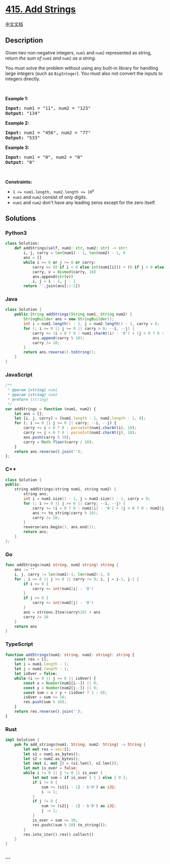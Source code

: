 # [415. Add Strings](https://leetcode.com/problems/add-strings)

[中文文档](/solution/0400-0499/0415.Add%20Strings/README.md)

## Description

<p>Given two non-negative integers, <code>num1</code> and <code>num2</code> represented as string, return <em>the sum of</em> <code>num1</code> <em>and</em> <code>num2</code> <em>as a string</em>.</p>

<p>You must solve the problem without using any built-in library for handling large integers (such as <code>BigInteger</code>). You must also not convert the inputs to integers directly.</p>

<p>&nbsp;</p>
<p><strong>Example 1:</strong></p>

<pre>
<strong>Input:</strong> num1 = &quot;11&quot;, num2 = &quot;123&quot;
<strong>Output:</strong> &quot;134&quot;
</pre>

<p><strong>Example 2:</strong></p>

<pre>
<strong>Input:</strong> num1 = &quot;456&quot;, num2 = &quot;77&quot;
<strong>Output:</strong> &quot;533&quot;
</pre>

<p><strong>Example 3:</strong></p>

<pre>
<strong>Input:</strong> num1 = &quot;0&quot;, num2 = &quot;0&quot;
<strong>Output:</strong> &quot;0&quot;
</pre>

<p>&nbsp;</p>
<p><strong>Constraints:</strong></p>

<ul>
	<li><code>1 &lt;= num1.length, num2.length &lt;= 10<sup>4</sup></code></li>
	<li><code>num1</code> and <code>num2</code> consist of only digits.</li>
	<li><code>num1</code> and <code>num2</code> don&#39;t have any leading zeros except for the zero itself.</li>
</ul>

## Solutions

<!-- tabs:start -->

### **Python3**

```python
class Solution:
    def addStrings(self, num1: str, num2: str) -> str:
        i, j, carry = len(num1) - 1, len(num2) - 1, 0
        ans = []
        while i >= 0 or j >= 0 or carry:
            carry += (0 if i < 0 else int(num1[i])) + (0 if j < 0 else int(num2[j]))
            carry, v = divmod(carry, 10)
            ans.append(str(v))
            i, j = i - 1, j - 1
        return ''.join(ans[::-1])
```

### **Java**

```java
class Solution {
    public String addStrings(String num1, String num2) {
        StringBuilder ans = new StringBuilder();
        int i = num1.length() - 1, j = num2.length() - 1, carry = 0;
        for (; i >= 0 || j >= 0 || carry > 0; --i, --j) {
            carry += (i < 0 ? 0 : num1.charAt(i) - '0') + (j < 0 ? 0 : num2.charAt(j) - '0');
            ans.append(carry % 10);
            carry /= 10;
        }
        return ans.reverse().toString();
    }
}
```

### **JavaScript**

```js
/**
 * @param {string} num1
 * @param {string} num2
 * @return {string}
 */
var addStrings = function (num1, num2) {
    let ans = [];
    let [i, j, carry] = [num1.length - 1, num2.length - 1, 0];
    for (; i >= 0 || j >= 0 || carry; --i, --j) {
        carry += i < 0 ? 0 : parseInt(num1.charAt(i), 10);
        carry += j < 0 ? 0 : parseInt(num2.charAt(j), 10);
        ans.push(carry % 10);
        carry = Math.floor(carry / 10);
    }
    return ans.reverse().join('');
};
```

### **C++**

```cpp
class Solution {
public:
    string addStrings(string num1, string num2) {
        string ans;
        int i = num1.size() - 1, j = num2.size() - 1, carry = 0;
        for (; i >= 0 || j >= 0 || carry; --i, --j) {
            carry += (i < 0 ? 0 : num1[i] - '0') + (j < 0 ? 0 : num2[j] - '0');
            ans += to_string(carry % 10);
            carry /= 10;
        }
        reverse(ans.begin(), ans.end());
        return ans;
    }
};
```

### **Go**

```go
func addStrings(num1 string, num2 string) string {
	ans := ""
	i, j, carry := len(num1)-1, len(num2)-1, 0
	for ; i >= 0 || j >= 0 || carry != 0; i, j = i-1, j-1 {
		if i >= 0 {
			carry += int(num1[i] - '0')
		}
		if j >= 0 {
			carry += int(num2[j] - '0')
		}
		ans = strconv.Itoa(carry%10) + ans
		carry /= 10
	}
	return ans
}
```

### **TypeScript**

```ts
function addStrings(num1: string, num2: string): string {
    const res = [];
    let i = num1.length - 1;
    let j = num2.length - 1;
    let isOver = false;
    while (i >= 0 || j >= 0 || isOver) {
        const x = Number(num1[i--]) || 0;
        const y = Number(num2[j--]) || 0;
        const sum = x + y + (isOver ? 1 : 0);
        isOver = sum >= 10;
        res.push(sum % 10);
    }
    return res.reverse().join('');
}
```

### **Rust**

```rust
impl Solution {
    pub fn add_strings(num1: String, num2: String) -> String {
        let mut res = vec![];
        let s1 = num1.as_bytes();
        let s2 = num2.as_bytes();
        let (mut i, mut j) = (s1.len(), s2.len());
        let mut is_over = false;
        while i != 0 || j != 0 || is_over {
            let mut sum = if is_over { 1 } else { 0 };
            if i != 0 {
                sum += (s1[i - 1] - b'0') as i32;
                i -= 1;
            }
            if j != 0 {
                sum += (s2[j - 1] - b'0') as i32;
                j -= 1;
            }
            is_over = sum >= 10;
            res.push((sum % 10).to_string());
        }
        res.into_iter().rev().collect()
    }
}
```

### **...**

```

```

<!-- tabs:end -->
